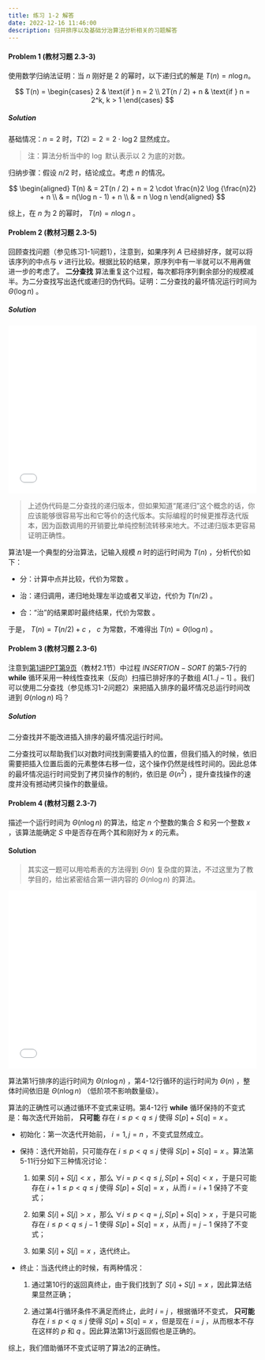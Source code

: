 ```yaml
---
title: 练习 1-2 解答
date: 2022-12-16 11:46:00
description: 归并排序以及基础分治算法分析相关的习题解答
---
```


#### Problem 1 (教材习题 2.3-3)

使用数学归纳法证明：当 $n$ 刚好是 $2$ 的幂时，以下递归式的解是 $T(n) = n\log n$。

$$
T(n) = \begin{cases}
2 & \text{if } n = 2 \\
2T(n / 2) + n & \text{if } n = 2^k, k > 1
\end{cases}
$$

##### Solution

基础情况：$n = 2$ 时，$T(2) = 2 = 2 \cdot \log 2$ 显然成立。

> 注：算法分析当中的 $\log$ 默认表示以 $2$ 为底的对数。

归纳步骤：假设 $n / 2$ 时，结论成立。考虑 $n$ 的情况。

$$
\begin{aligned}
T(n) & = 2T(n / 2) + n = 2 \cdot \frac{n}2 \log {\frac{n}2} + n \\
& = n(\log n - 1) + n \\
& = n \log n
\end{aligned}
$$

综上，在 $n$ 为 $2$ 的幂时， $T(n) = n\log n$ 。

#### Problem 2 (教材习题 2.3-5)

回顾查找问题（参见练习1-1问题1），注意到，如果序列 $A$ 已经排好序，就可以将该序列的中点与 $v$ 进行比较。根据比较的结果，原序列中有一半就可以不用再做进一步的考虑了。 **二分查找** 算法重复这个过程，每次都将序列剩余部分的规模减半。为二分查找写出迭代或递归的伪代码。证明：二分查找的最坏情况运行时间为 $\Theta(\log n)$ 。

##### Solution

<iframe src="/pseudocode/week1/binary-search.html" frameborder="no" marginwidth="0" width="100%" height="340px" marginheight="0" scrolling="auto"></iframe>

> 上述伪代码是二分查找的递归版本，但如果知道“尾递归”这个概念的话，你应该能够很容易写出和它等价的迭代版本。实际编程的时候更推荐迭代版本，因为函数调用的开销要比单纯控制流转移来地大。不过递归版本更容易证明正确性。

算法1是一个典型的分治算法，记输入规模 $n$ 时的运行时间为 $T(n)$ ，分析代价如下：

- 分：计算中点并比较，代价为常数 。

- 治：递归调用，递归地处理左半边或者又半边，代价为 $T(n/2)$ 。

- 合：“治”的结果即时最终结果，代价为常数 。

于是， $T(n) = T(n / 2) + c$ ， $c$ 为常数，不难得出 $T(n) = \Theta(\log n)$ 。

#### Problem 3 (教材习题 2.3-6)

注意到[第1讲PPT第9页](/slides/lec01-getting-started.pdf#page=9)（教材2.1节）中过程 $INSERTION-SORT$ 的第5-7行的 **while** 循环采用一种线性查找来（反向）扫描已排好序的子数组 $A[1..j-1]$ 。我们可以使用二分查找（参见练习1-2问题2）来把插入排序的最坏情况总运行时间改进到 $\Theta(n\log n)$ 吗？

##### Solution

二分查找并不能改进插入排序的最坏情况运行时间。

二分查找可以帮助我们以对数时间找到需要插入的位置，但我们插入的时候，依旧需要把插入位置后面的元素整体右移一位，这个操作仍然是线性时间的。因此总体的最坏情况运行时间受到了拷贝操作的制约，依旧是 $\Theta(n^2)$ ，提升查找操作的速度并没有撼动拷贝操作的数量级。

#### Problem 4 (教材习题 2.3-7)

描述一个运行时间为 $\Theta(n\log n)$ 的算法，给定 $n$ 个整数的集合 $S$ 和另一个整数 $x$ ，该算法能确定 $S$ 中是否存在两个其和刚好为 $x$ 的元素。

#### Solution

> 其实这一题可以用哈希表的方法得到 $\Theta(n)$ 复杂度的算法，不过这里为了教学目的，给出紧密结合第一讲内容的 $\Theta(n\log n)$ 的算法。

<iframe src="/pseudocode/week1/two-sum.html" frameborder="no" marginwidth="0" width="100%" height="360px" marginheight="0" scrolling="auto"></iframe>

算法第1行排序的运行时间为 $\Theta(n\log n)$ ，第4-12行循环的运行时间为 $\Theta(n)$ ，整体时间依旧是 $\Theta(n \log n)$ （低阶项不影响数量级）。

算法的正确性可以通过循环不变式来证明。第4-12行 **while** 循环保持的不变式是：每次迭代开始前， **只可能** 存在 $i \le p < q \le j$ 使得 $S[p] + S[q] = x$ 。

- 初始化：第一次迭代开始前， $i = 1, j = n$ ，不变式显然成立。

- 保持：迭代开始前，只可能存在 $i \le p < q \le j$ 使得 $S[p] + S[q] = x$ 。算法第5-11行分如下三种情况讨论：

    1. 如果 $S[i] + S[j] < x$ ，那么 $\forall i = p < q \le j, S[p] + S[q] < x$ ，于是只可能存在 $i + 1 \le p < q \le j$ 使得 $S[p] + S[q] = x$ ，从而 $i = i + 1$ 保持了不变式；

    2. 如果 $S[i] + S[j] > x$ ，那么 $\forall i \le p < q = j, S[p] + S[q] > x$ ，于是只可能存在 $i \le p < q \le j - 1$ 使得 $S[p] + S[q] = x$ ，从而 $j = j - 1$ 保持了不变式； 

    3. 如果 $S[i] + S[j] = x$ ，迭代终止。

- 终止：当迭代终止的时候，有两种情况：

    1. 通过第10行的返回真终止，由于我们找到了 $S[i] + S[j] = x$ ，因此算法结果显然正确；

    2. 通过第4行循环条件不满足而终止，此时 $i = j$ ，根据循环不变式， **只可能** 存在 $i \le p < q \le j$ 使得 $S[p] + S[q] = x$ ，但是现在 $i = j$ ，从而根本不存在这样的 $p$ 和 $q$ 。因此算法第13行返回假也是正确的。

综上，我们借助循环不变式证明了算法2的正确性。

